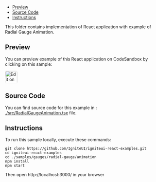 <!-- NOTE: do not change this file because it will be auto re-generated from template file: -->
<!-- https://github.com/IgniteUI/igniteui-react-examples/tree/master/templates/sample/ReadMe.md -->

<!-- ## Table of Contents -->
- [Preview](#Preview)
- [Source Code](#Source-Code)
- [Instructions](#Instructions)

This folder contains implementation of React application with example of Radial Gauge Animation.
<!-- in the Radial Gauge component -->
<!-- [Radial Gauge](https://infragistics.com/Reactsite/components/radial-gauge.html) -->

## Preview

You can preview example of this React application on CodeSandbox by clicking on this sample:

<html lang="en" xmlns="http://www.w3.org/1999/xhtml">
    <body>
        <a target="_blank" href="https://codesandbox.io/s/github/IgniteUI/igniteui-react-examples/tree/master/samples/gauges/radial-gauge/animation?fontsize=14&hidenavigation=1&theme=dark&view=preview&file=/src/RadialGaugeAnimation.tsx" rel="noopener noreferrer">
            <img height="40px" style="border-radius: 0.25rem" alt="Edit on CodeSandbox" src="https://static.infragistics.com/xplatform/images/sandbox/code.png"/>
        </a>
        <!-- <a target="_blank"
href="https://codesandbox.io/s/github/IgniteUI/igniteui-react-examples/tree/master/samples/maps/geo-map/binding-csv-points?fontsize=14&hidenavigation=1&theme=dark&view=preview">
            <img alt="Edit Sample" src="https://codesandbox.io/static/img/play-codesandbox.svg"/>
        </a> -->
        <!-- <a target="_blank" style="margin-left: 0.5rem"
href="https://codesandbox.io/embed/github/IgniteUI/igniteui-react-examples/tree/master/samples/gauges/radial-gauge/animation?fontsize=14&hidenavigation=1&theme=dark&view=preview&file=/src/RadialGaugeAnimation.tsx">
            <img height="40px" style="border-radius: 5px" alt="View on CodeSandbox" src="https://static.infragistics.com/xplatform/images/sandbox/view.png"/>
        </a> -->
        <!-- <a target="_blank"
href="https://codesandbox.io/embed/github/IgniteUI/igniteui-react-examples/tree/master/samples/maps/geo-map/binding-csv-points?fontsize=14&hidenavigation=1&theme=dark&view=preview">
            <img alt="View on CodeSandbox" src="https://static.infragistics.com/xplatform/images/sandbox/view.png"/>
        </a>
https://codesandbox.io/embed/react-treemap-overview-rtb45
https://codesandbox.io/static/img/play-codesandbox.svg
https://codesandbox.io/embed/react-treemap-overview-rtb45?view=browser -->
    </body>
</html>

<!-- ## Sample Preview -->

<!-- <iframe
  src="https://codesandbox.io/embed/github/IgniteUI/igniteui-react-examples/tree/master/samples/gauges/radial-gauge/animation?fontsize=14&hidenavigation=1&theme=dark&view=preview&file=/src/RadialGaugeAnimation.tsx"
  style="width:100%; height:400px; border:0; border-radius: 4px; overflow:hidden;"
  allow="accelerometer; ambient-light-sensor; camera; encrypted-media; geolocation; gyroscope; hid; microphone; midi; payment; usb; vr"
  sandbox="allow-forms allow-modals allow-popups allow-presentation allow-same-origin allow-scripts"
></iframe> -->

## Source Code

You can find source code for this example in :
[./src/RadialGaugeAnimation.tsx](./src/RadialGaugeAnimation.tsx) file.

<!-- The following section provides source code from:
`./src/RadialGaugeAnimation.tsx` file: -->

<!-- ```tsx
import { SweepDirection } from 'igniteui-react-core';
import { IgrRadialGauge } from 'igniteui-react-gauges';
import { IgrRadialGaugeModule } from 'igniteui-react-gauges';
import { IgrRadialGaugeRange } from 'igniteui-react-gauges';
import { RadialGaugeBackingShape } from 'igniteui-react-gauges';
import { RadialGaugeNeedleShape } from 'igniteui-react-gauges';
import { RadialGaugePivotShape } from 'igniteui-react-gauges';
import { RadialGaugeScaleOversweepShape } from 'igniteui-react-gauges';
import * as React from 'react';

IgrRadialGaugeModule.register();

export default class RadialGaugeAnimation extends React.Component {
    public gauge: IgrRadialGauge;

    constructor(props: any) {
        super(props);

        this.onGaugeRef = this.onGaugeRef.bind(this);
        this.onAnimateToGauge1 = this.onAnimateToGauge1.bind(this);
        this.onAnimateToGauge2 = this.onAnimateToGauge2.bind(this);
        this.onAnimateToGauge3 = this.onAnimateToGauge3.bind(this);
        this.onAnimateToGauge4 = this.onAnimateToGauge4.bind(this);
    }

    public onGaugeRef(component: IgrRadialGauge) {
        this.gauge = component;
        this.onAnimateToGauge3(null);
    }

    public render() {
        return (
            <div className="igContainer">
                <div className="igOptions">
                    <button onClick={this.onAnimateToGauge1} className="igOptions-button">Gauge Animation #1</button>
                    <button onClick={this.onAnimateToGauge2} className="igOptions-button">Gauge Animation #2</button>
                    <button onClick={this.onAnimateToGauge3} className="igOptions-button">Gauge Animation #3</button>
                    <button onClick={this.onAnimateToGauge4} className="igOptions-button">Gauge Animation #4</button>
                </div>

                <IgrRadialGauge
                    ref={this.onGaugeRef}
                    transitionDuration={1000}
                    height="calc(100% - 50px)"
                    width="100%"
                    value={25}
                    interval={5}
                    minimumValue={0}
                    maximumValue={50}

                    labelInterval={5}
                    labelExtent={0.71}
                    minorTickCount={4}
                    minorTickEndExtent={.625}
                    minorTickStartExtent={.6}
                    minorTickStrokeThickness={1}
                    minorTickBrush = "#79797a"
                    tickStartExtent={.6}
                    tickEndExtent={.65}
                    tickStrokeThickness={2}
                    tickBrush="#79797a"
                    needleShape="Triangle"
                    needleEndWidthRatio={0.03}
                    needleStartWidthRatio={0.05}
                    needlePivotShape="CircleOverlay"
                    needlePivotWidthRatio={0.15}
                    needleBaseFeatureWidthRatio={0.15}
                    needleBrush="#79797a"
                    needleOutline="#79797a"
                    needlePivotBrush="#79797a"
                    needlePivotOutline="#79797a"
                    isNeedleDraggingEnabled={true}
                    backingBrush="#fcfcfc"
                    backingOutline="#d6d6d6"
                    backingStrokeThickness={5}
                    scaleStartAngle={120}
                    scaleEndAngle={60}
                    scaleBrush="#d6d6d6"
                    rangeBrushes="#F86232, #DC3F76, #7446B9"
                    rangeOutlines="#F86232, #DC3F76, #7446B9" />
            </div>
        );
    }

    // full radial gauge
    public onAnimateToGauge4 = (e: any) => {
        if (!this.gauge) { return; }

        this.gauge.minimumValue = 0;
        this.gauge.maximumValue = 50;
        this.gauge.value = 25;
        this.gauge.interval = 5;

        // setting appearance of labels
        this.gauge.labelInterval = 5;
        this.gauge.labelExtent = 0.71;
        this.gauge.font = "15px Verdana,Arial";

        // setting custom needle
        this.gauge.isNeedleDraggingEnabled = true;
        this.gauge.needleEndExtent = 0.5;
        this.gauge.needleShape = RadialGaugeNeedleShape.Triangle;
        this.gauge.needleEndWidthRatio = 0.03;
        this.gauge.needleStartWidthRatio = 0.05;
        this.gauge.needlePivotShape = RadialGaugePivotShape.CircleOverlay;
        this.gauge.needlePivotWidthRatio = 0.15;
        this.gauge.needleBaseFeatureWidthRatio = 0.15;
        this.gauge.needleBrush = "#79797a";
        this.gauge.needleOutline = "#79797a";
        this.gauge.needlePivotBrush = "#79797a";
        this.gauge.needlePivotOutline = "#79797a";

        // setting appearance of major/minor ticks
        this.gauge.minorTickCount = 4;
        this.gauge.minorTickEndExtent = 0.625;
        this.gauge.minorTickStartExtent = 0.6;
        this.gauge.minorTickStrokeThickness = 1;
        this.gauge.minorTickBrush = "#79797a";
        this.gauge.tickStartExtent = 0.6;
        this.gauge.tickEndExtent = 0.65;
        this.gauge.tickStrokeThickness = 2;
        this.gauge.tickBrush = "#79797a";

        // setting extent of gauge scale
        this.gauge.scaleStartAngle = 120;
        this.gauge.scaleEndAngle = 60;
        this.gauge.scaleBrush = "#d6d6d6";
        this.gauge.scaleOversweepShape = RadialGaugeScaleOversweepShape.Fitted;
        this.gauge.scaleSweepDirection = SweepDirection.Clockwise;
        this.gauge.scaleEndExtent = 0.57;
        this.gauge.scaleStartExtent = 0.5;

        // setting appearance of backing dial
        this.gauge.backingBrush = "#fcfcfc";
        this.gauge.backingOutline = "#d6d6d6";
        this.gauge.backingStrokeThickness = 5;
        this.gauge.backingShape = RadialGaugeBackingShape.Circular;

        // setting custom gauge ranges
        const range1 = new IgrRadialGaugeRange({});
        range1.startValue = 5;
        range1.endValue = 15;
        const range2 = new IgrRadialGaugeRange({});
        range2.startValue = 15;
        range2.endValue = 35;
        const range3 = new IgrRadialGaugeRange({});
        range3.startValue = 35;
        range3.endValue = 45;
        this.gauge.rangeBrushes  = [ "#F86232", "#DC3F76", "#7446B9"];
        this.gauge.rangeOutlines = [ "#F86232", "#DC3F76", "#7446B9"];
        this.gauge.ranges.clear();
        this.gauge.ranges.add(range1);
        this.gauge.ranges.add(range2);
        this.gauge.ranges.add(range3);
        // setting extent of all gauge ranges
        for (let i = 0; i < this.gauge.ranges.count; i++) {
            const range = this.gauge.ranges.item(i);
            range.innerStartExtent = 0.5;
            range.innerEndExtent = 0.5;
            range.outerStartExtent = 0.57;
            range.outerEndExtent = 0.57;
        }
    }

    // semi radial gauge
    public onAnimateToGauge3 = (e: any) => {
        if (!this.gauge) { return; }

        this.gauge.minimumValue = 0;
        this.gauge.maximumValue = 80;
        this.gauge.value = 10;
        this.gauge.interval = 10;

        // Label Settings
        this.gauge.labelExtent = 0.6;
        this.gauge.labelInterval = 10;
        this.gauge.font = "15px Verdana,Arial";

        // Scale Settings
        this.gauge.scaleStartAngle = 135;
        this.gauge.scaleEndAngle = 45;
        this.gauge.scaleBrush = "#0b8fed";
        this.gauge.scaleOversweepShape = RadialGaugeScaleOversweepShape.Auto;
        this.gauge.scaleSweepDirection = SweepDirection.Clockwise;
        this.gauge.scaleEndExtent = 0.825;
        this.gauge.scaleStartExtent = 0.775;

        this.gauge.minorTickStartExtent = 0.7;
        this.gauge.minorTickEndExtent = 0.75;
        this.gauge.tickStartExtent = 0.675;
        this.gauge.tickEndExtent = 0.75;

        // Backing Settings
        this.gauge.backingShape = RadialGaugeBackingShape.Fitted;
        this.gauge.backingBrush = "#fcfcfc";
        this.gauge.backingOutline = "#d6d6d6";
        this.gauge.backingOversweep = 5;
        this.gauge.backingCornerRadius = 10;
        this.gauge.backingOuterExtent = 0.9;

        // Needle Settings
        this.gauge.needleShape = RadialGaugeNeedleShape.NeedleWithBulb;
        this.gauge.needlePivotShape = RadialGaugePivotShape.CircleOverlay;
        this.gauge.needleEndExtent = 0.5;
        this.gauge.needlePointFeatureExtent = 0.3;
        this.gauge.needlePivotWidthRatio = 0.2;
        this.gauge.needleBrush = "#9f9fa0";
        this.gauge.needleOutline = "#9f9fa0";
        this.gauge.needlePivotBrush = "#9f9fa0";
        this.gauge.needlePivotOutline = "#9f9fa0";

        // TickMark Settings
        this.gauge.tickBrush = "rgba(51, 51, 51, 1)";
        this.gauge.minorTickBrush = "rgba(73, 73, 73, 1)";
        this.gauge.minorTickCount = 6;

        this.gauge.ranges.clear();
    }

    // half radial gauge
    public onAnimateToGauge2 = (e: any) => {
        if (!this.gauge) { return; }

        this.gauge.minimumValue = 100;
        this.gauge.maximumValue = 200;
        this.gauge.value = 125;

        // Scale Settings
        this.gauge.scaleStartAngle = 180;
        this.gauge.scaleEndAngle = 0;
        this.gauge.scaleBrush = "transparent";
        this.gauge.scaleSweepDirection = SweepDirection.Clockwise;

        // Backing Settings
        this.gauge.backingOutline = "white";
        this.gauge.backingBrush = "white";
        this.gauge.backingShape = RadialGaugeBackingShape.Fitted;

        // Needle Settings
        this.gauge.needleEndExtent = 0.8;
        this.gauge.needleShape = RadialGaugeNeedleShape.Triangle;
        this.gauge.needlePivotShape = RadialGaugePivotShape.Circle;
        this.gauge.needlePivotWidthRatio = 0.1;
        this.gauge.needleBrush = "#79797a";
        this.gauge.needleOutline = "#79797a";

        // TickMark Settings
        this.gauge.tickBrush = "transparent";
        this.gauge.minorTickBrush = "transparent";

        // Label Settings
        this.gauge.labelInterval = 50;
        this.gauge.labelExtent = 0.935;
        this.gauge.font = "13px Verdana,Arial";

        // setting custom gauge ranges
        const range1 = new IgrRadialGaugeRange({});
        range1.startValue = 100;
        range1.endValue = 150;
        const range2 = new IgrRadialGaugeRange({});
        range2.startValue = 150;
        range2.endValue = 200;

        this.gauge.rangeBrushes  = [ "#32f845", "#bf32f8" ];
        this.gauge.rangeOutlines = [ "#32f845", "#bf32f8" ];
        this.gauge.ranges.clear();
        this.gauge.ranges.add(range1);
        this.gauge.ranges.add(range2);

        // setting extent of all gauge ranges
        for (let i = 0; i < this.gauge.ranges.count; i++) {
            const range = this.gauge.ranges.item(i);
            range.innerStartExtent = 0.3;
            range.innerEndExtent = 0.3;
            range.outerStartExtent = 0.9;
            range.outerEndExtent = 0.9;
        }
    }

    // quatre radial gauge
    public onAnimateToGauge1 = (e: any) => {
        if (!this.gauge) { return; }

        this.gauge.minimumValue = 0;
        this.gauge.maximumValue = 10;
        this.gauge.value = 7.5;

        // Scale Settings
        this.gauge.scaleStartAngle = 180;
        this.gauge.scaleEndAngle = 270;
        this.gauge.scaleBrush = "transparent";
        this.gauge.scaleSweepDirection = SweepDirection.Clockwise;

        // Backing Settings
        this.gauge.backingOutline = "white";
        this.gauge.backingBrush = "white";
        this.gauge.backingShape = RadialGaugeBackingShape.Fitted;

        // Needle Settings
        this.gauge.needleEndExtent = 0.8;
        this.gauge.needleShape = RadialGaugeNeedleShape.Triangle;
        this.gauge.needlePivotShape = RadialGaugePivotShape.Circle;
        this.gauge.needlePivotWidthRatio = 0.1;
        this.gauge.needleBrush = "#79797a";
        this.gauge.needleOutline = "#79797a";

        // TickMark Settings
        this.gauge.tickBrush = "transparent";
        this.gauge.minorTickBrush = "transparent";

        // Label Settings
        this.gauge.labelInterval = 5;
        this.gauge.labelExtent = 0.915;
        this.gauge.font = "15px Verdana,Arial";

        // setting custom gauge ranges
        const range1 = new IgrRadialGaugeRange({});
        range1.startValue = 0;
        range1.endValue = 5;
        const range2 = new IgrRadialGaugeRange({});
        range2.startValue = 5;
        range2.endValue = 10;

        this.gauge.rangeBrushes  = [ "#a4bd29", "#F86232" ];
        this.gauge.rangeOutlines = [ "#a4bd29", "#F86232" ];
        this.gauge.ranges.clear();
        this.gauge.ranges.add(range1);
        this.gauge.ranges.add(range2);

        // setting extent of all gauge ranges
        for (let i = 0; i < this.gauge.ranges.count; i++) {
            const range = this.gauge.ranges.item(i);
            range.innerStartExtent = 0.3;
            range.innerEndExtent = 0.3;
            range.outerStartExtent = 0.9;
            range.outerEndExtent = 0.9;
        }
    }
}

``` -->

## Instructions
To run this sample locally, execute these commands:

```
git clone https://github.com/IgniteUI/igniteui-react-examples.git
cd igniteui-react-examples
cd ./samples/gauges/radial-gauge/animation
npm install
npm start

```

Then open http://localhost:3000/ in your browser

